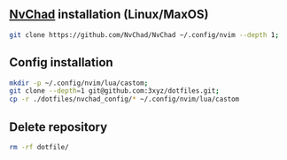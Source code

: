 ## [NvChad](https://nvchad.com/docs/quickstart/install) installation (Linux/MaxOS)

```sh
git clone https://github.com/NvChad/NvChad ~/.config/nvim --depth 1;
```

## Config installation
```sh
mkdir -p ~/.config/nvim/lua/castom;
git clone --depth=1 git@github.com:3xyz/dotfiles.git;
cp -r ./dotfiles/nvchad_config/* ~/.config/nvim/lua/castom
```
## Delete repository
```sh
rm -rf dotfile/
```
